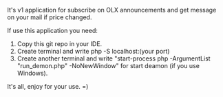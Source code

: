 It's v1 application for subscribe on OLX announcements and get message on your mail if price changed.

If use this application you need:
  1. Copy this git repo in your IDE.
  2. Create terminal and write php -S localhost:(your port)
  3. Create another terminal and write "start-process php -ArgumentList "run_demon.php" -NoNewWindow" for start deamon (if you use Windows).

It's all, enjoy for your use. =)
